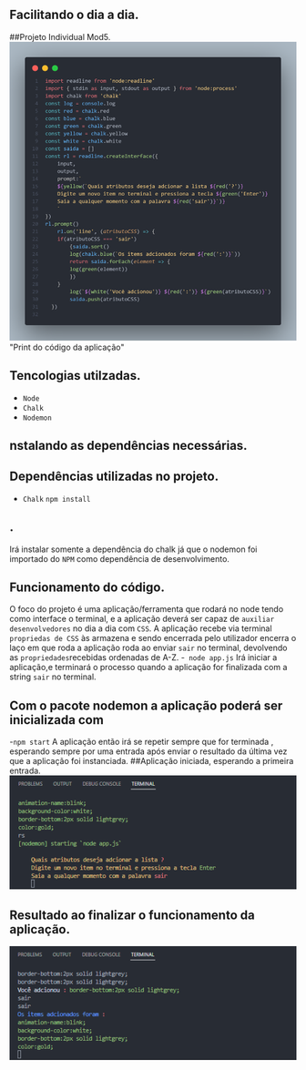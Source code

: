 ## Facilitando o dia a dia.
##Projeto Individual Mod5.
![Print do código da aplicação](https://github.com/LuisDevLipe/pj-mod5-ind/blob/LuisDev/imgs/code.png) "Print do código da aplicação"

## Tencologias utilzadas.
- `Node`
- `Chalk`
- `Nodemon`

## nstalando as dependências necessárias.

## Dependências utilizadas no projeto.

- `Chalk`
` npm install `
## .
Irá instalar somente a dependência do chalk já que o nodemon foi importado do `NPM` como dependência de desenvolvimento.
## Funcionamento do código.
O foco do projeto é uma aplicação/ferramenta que rodará no node tendo como interface o terminal, e a aplicação deverá ser capaz de `auxiliar desenvolvedores` no dia a dia com `CSS`.
A aplicação recebe via terminal `propriedas de CSS` às armazena e sendo encerrada pelo utilizador encerra o laço em que roda a aplicação roda ao enviar `sair` no terminal, devolvendo as `propriedades`recebidas ordenadas de A-Z.
-` node app.js`
Irá iniciar a aplicação,e terminará o processo quando a aplicação for finalizada com a string `sair` no terminal.
## Com o pacote nodemon a aplicação poderá ser inicializada com 
-`npm start`
A aplicação então irá se repetir sempre que for terminada , esperando sempre por uma entrada após enviar o resultado da última vez que a aplicação foi instanciada.
##Aplicação iniciada, esperando a primeira entrada.
![aplicação iniciada, esperando a primeira entrada](imgs/pergunta.png)
## Resultado ao finalizar o funcionamento da aplicação.
![resultado ao finalizar o funcionamento da aplicação](imgs/resultado.png)
